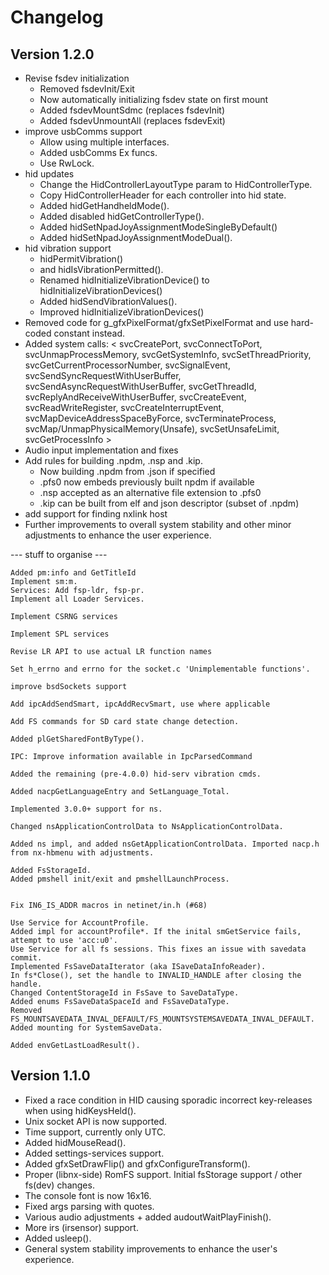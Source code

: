 # Changelog

## Version 1.2.0
* Revise fsdev initialization
  * Removed fsdevInit/Exit
  * Now automatically initializing fsdev state on first mount
  * Added fsdevMountSdmc (replaces fsdevInit)
  * Added fsdevUnmountAll (replaces fsdevExit)
* improve usbComms support
  * Allow using multiple interfaces.
  * Added usbComms Ex funcs.
  * Use RwLock.
* hid updates
  * Change the HidControllerLayoutType param to HidControllerType.
  * Copy HidControllerHeader for each controller into hid state.
  * Added hidGetHandheldMode().
  * Added disabled hidGetControllerType().
  * Added hidSetNpadJoyAssignmentModeSingleByDefault()
  * Added hidSetNpadJoyAssignmentModeDual().
* hid vibration support
  * hidPermitVibration()
  * and hidIsVibrationPermitted().
  * Renamed hidInitializeVibrationDevice() to hidInitializeVibrationDevices()
  * Added hidSendVibrationValues().
  * Improved hidInitializeVibrationDevices()
* Removed code for g_gfxPixelFormat/gfxSetPixelFormat and use hard-coded constant instead.
* Added system calls: < svcCreatePort, svcConnectToPort, svcUnmapProcessMemory, svcGetSystemInfo, svcSetThreadPriority, svcGetCurrentProcessorNumber, svcSignalEvent, svcSendSyncRequestWithUserBuffer, svcSendAsyncRequestWithUserBuffer, svcGetThreadId, svcReplyAndReceiveWithUserBuffer, svcCreateEvent, svcReadWriteRegister, svcCreateInterruptEvent, svcMapDeviceAddressSpaceByForce, svcTerminateProcess, svcMap/UnmapPhysicalMemory(Unsafe), svcSetUnsafeLimit, svcGetProcessInfo >
* Audio input implementation and fixes
* Add rules for building .npdm, .nsp and .kip.
  - Now building .npdm from .json if specified
  - .pfs0 now embeds previously built npdm if available
  - .nsp accepted as an alternative file extension to .pfs0
  - .kip can be built from elf and json descriptor (subset of .npdm)
* add support for finding nxlink host
* Further improvements to overall system stability and other minor adjustments to enhance the user experience.

--- stuff to organise ---

    Added pm:info and GetTitleId
    Implement sm:m.
    Services: Add fsp-ldr, fsp-pr.
    Implement all Loader Services.

    Implement CSRNG services

    Implement SPL services

    Revise LR API to use actual LR function names

    Set h_errno and errno for the socket.c 'Unimplementable functions'.

    improve bsdSockets support

    Add ipcAddSendSmart, ipcAddRecvSmart, use where applicable

    Add FS commands for SD card state change detection.

    Added plGetSharedFontByType().

    IPC: Improve information available in IpcParsedCommand

    Added the remaining (pre-4.0.0) hid-serv vibration cmds.

    Added nacpGetLanguageEntry and SetLanguage_Total.

    Implemented 3.0.0+ support for ns.

    Changed nsApplicationControlData to NsApplicationControlData.

    Added ns impl, and added nsGetApplicationControlData. Imported nacp.h from nx-hbmenu with adjustments.

    Added FsStorageId.
    Added pmshell init/exit and pmshellLaunchProcess.

  
    Fix IN6_IS_ADDR macros in netinet/in.h (#68)

    Use Service for AccountProfile.
    Added impl for accountProfile*. If the inital smGetService fails, attempt to use 'acc:u0'.
    Use Service for all fs sessions. This fixes an issue with savedata commit.
    Implemented FsSaveDataIterator (aka ISaveDataInfoReader).
    In fs*Close(), set the handle to INVALID_HANDLE after closing the handle.
    Changed ContentStorageId in FsSave to SaveDataType.
    Added enums FsSaveDataSpaceId and FsSaveDataType.
    Removed FS_MOUNTSAVEDATA_INVAL_DEFAULT/FS_MOUNTSYSTEMSAVEDATA_INVAL_DEFAULT.
    Added mounting for SystemSaveData.
 
    Added envGetLastLoadResult().
 
## Version 1.1.0

* Fixed a race condition in HID causing sporadic incorrect key-releases when using hidKeysHeld().
* Unix socket API is now supported.
* Time support, currently only UTC.
* Added hidMouseRead().
* Added settings-services support.
* Added gfxSetDrawFlip() and gfxConfigureTransform().
* Proper (libnx-side) RomFS support. Initial fsStorage support / other fs(dev) changes.
* The console font is now 16x16.
* Fixed args parsing with quotes.
* Various audio adjustments + added audoutWaitPlayFinish().
* More irs (irsensor) support.
* Added usleep().
* General system stability improvements to enhance the user's experience.
